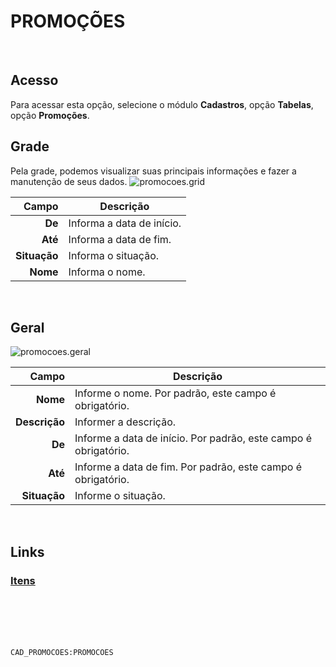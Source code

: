 # PROMOÇÕES
<br>

## Acesso
Para acessar esta opção, selecione o módulo **Cadastros**, opção **Tabelas**, opção **Promoções**.
<br>

## Grade
Pela grade, podemos visualizar suas principais informações e fazer a manutenção de seus dados.
![promocoes.grid](https://raw.githubusercontent.com/netforcews/docs-erp/master/cadastros/imagens/promocoes.grid.png)

Campo | Descrição
--:|---
**De** | Informa a data de início.
**Até** | Informa a data de fim.
**Situação** | Informa o situação.
**Nome** | Informa o nome.
<br>

## Geral
![promocoes.geral](https://raw.githubusercontent.com/netforcews/docs-erp/master/cadastros/imagens/promocoes.geral.png)

Campo | Descrição
--:|---
**Nome** | Informe o nome. Por padrão, este campo é obrigatório.
**Descrição** | Informer a descrição.
**De** | Informe a data de início. Por padrão, este campo é obrigatório.
**Até** | Informe a data de fim. Por padrão, este campo é obrigatório.
**Situação** | Informe o situação.
<br>

## Links
### [Itens](/geral/promocaoitens.md)
<br>
<br>
<br>
<br>

```CAD_PROMOCOES:PROMOCOES```
